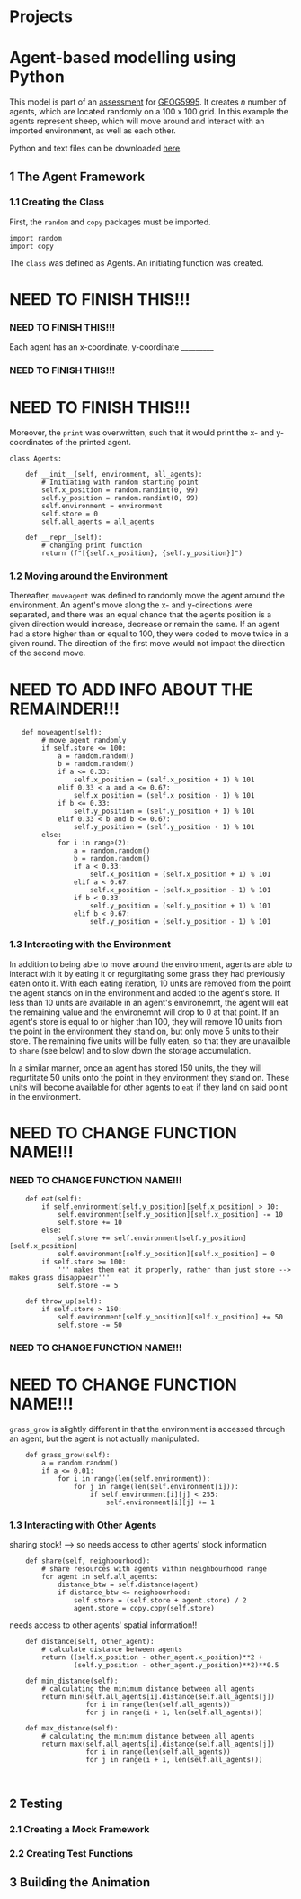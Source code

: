 # Projects
# Agent-based modelling using Python

This model is part of an [assessment](http://www.geog.leeds.ac.uk/courses/computing/study/core-python-phd/assessment1/index.html) for [GEOG5995](http://www.geog.leeds.ac.uk/courses/computing/study/core-python-phd/index.html). It creates *n* number of agents, which are located randomly on a 100 x 100 grid. In this example the agents represent sheep, which will move around and interact with an imported environment, as well as each other. 

Python and text files can be downloaded [here](https://github.com/lena-kilian/lena-kilian.github.io/tree/master/abm/GEOG5995M_CW1).

## 1 The Agent Framework
### 1.1 Creating the Class

First, the `random` and `copy` packages must be imported. 

```
import random
import copy
```

The `class` was defined as Agents. An initiating function was created. 

# NEED TO FINISH THIS!!!
### NEED TO FINISH THIS!!!
Each agent has an x-coordinate, y-coordinate _________ 
### NEED TO FINISH THIS!!!
# NEED TO FINISH THIS!!!

Moreover, the `print` was overwritten, such that it would print the x- and y-coordinates of the printed agent. 

```
class Agents:
    
    def __init__(self, environment, all_agents):
        # Initiating with random starting point
        self.x_position = random.randint(0, 99)
        self.y_position = random.randint(0, 99)
        self.environment = environment
        self.store = 0
        self.all_agents = all_agents
        
    def __repr__(self):
        # changing print function
        return (f"[{self.x_position}, {self.y_position}]")
```

### 1.2 Moving around the Environment

Thereafter, `moveagent` was defined to randomly move the agent around the environment. An agent's move along the x- and y-directions were separated, and there was an equal chance that the agents position is a given direction would increase, decrease or remain the same. If an agent had a store higher than or equal to 100, they were coded to move twice in a given round. The direction of the first move would not impact the direction of the second move. 

# NEED TO ADD INFO ABOUT THE REMAINDER!!!

```
   def moveagent(self):
        # move agent randomly
        if self.store <= 100:
            a = random.random()
            b = random.random()
            if a <= 0.33:
                self.x_position = (self.x_position + 1) % 101
            elif 0.33 < a and a <= 0.67:
                self.x_position = (self.x_position - 1) % 101
            if b <= 0.33:
                self.y_position = (self.y_position + 1) % 101
            elif 0.33 < b and b <= 0.67:
                self.y_position = (self.y_position - 1) % 101
        else:
            for i in range(2):
                a = random.random()
                b = random.random()
                if a < 0.33:
                    self.x_position = (self.x_position + 1) % 101
                elif a < 0.67:
                    self.x_position = (self.x_position - 1) % 101
                if b < 0.33:
                    self.y_position = (self.y_position + 1) % 101
                elif b < 0.67:
                    self.y_position = (self.y_position - 1) % 101
```



### 1.3 Interacting with the Environment

In addition to being able to move around the environment, agents are able to interact with it by eating it or regurgitating some grass they had previously eaten onto it. With each eating iteration, 10 units are removed from the point the agent stands on in the environment and added to the agent's store. If less than 10 units are available in an agent's environemnt, the agent will eat the remaining value and the environemnt will drop to 0 at that point. If an agent's store is equal to or higher than 100, they will remove 10 units from the point in the environment they stand on, but only move 5 units to their store. The remaining five units will be fully eaten, so that they are unavailble to `share` (see below) and to slow down the storage accumulation. 

In a similar manner, once an agent has stored 150 units, the they will regurtitate 50 units onto the point in they environment they stand on. These units will become available for other agents to `eat` if they land on said point in the environment. 


# NEED TO CHANGE FUNCTION NAME!!!
### NEED TO CHANGE FUNCTION NAME!!!
```
    def eat(self):
        if self.environment[self.y_position][self.x_position] > 10:
            self.environment[self.y_position][self.x_position] -= 10
            self.store += 10
        else:
            self.store += self.environment[self.y_position][self.x_position]
            self.environment[self.y_position][self.x_position] = 0
        if self.store >= 100:
            ''' makes them eat it properly, rather than just store --> makes grass disappaear''' 
            self.store -= 5
        
    def throw_up(self):
        if self.store > 150:
            self.environment[self.y_position][self.x_position] += 50
            self.store -= 50
```
### NEED TO CHANGE FUNCTION NAME!!!
# NEED TO CHANGE FUNCTION NAME!!!

`grass_grow` is slightly different in that the environment is accessed through an agent, but the agent is not actually manipulated.

```
    def grass_grow(self):
        a = random.random()
        if a <= 0.01:
            for i in range(len(self.environment)):
                for j in range(len(self.environment[i])):
                    if self.environment[i][j] < 255:
                        self.environment[i][j] += 1
```

### 1.3 Interacting with Other Agents

sharing stock! --> so needs access to other agents' stock information

```
    def share(self, neighbourhood): 
        # share resources with agents within neighbourhood range
        for agent in self.all_agents:
            distance_btw = self.distance(agent)
            if distance_btw <= neighbourhood:
                self.store = (self.store + agent.store) / 2
                agent.store = copy.copy(self.store)
```

needs access to other agents' spatial information!!
```
    def distance(self, other_agent):
        # calculate distance between agents
        return ((self.x_position - other_agent.x_position)**2 + 
                (self.y_position - other_agent.y_position)**2)**0.5

    def min_distance(self):
        # calculating the minimum distance between all agents
        return min(self.all_agents[i].distance(self.all_agents[j])
                   for i in range(len(self.all_agents))
                   for j in range(i + 1, len(self.all_agents)))
    
    def max_distance(self):
        # calculating the minimum distance between all agents
        return max(self.all_agents[i].distance(self.all_agents[j])
                   for i in range(len(self.all_agents))
                   for j in range(i + 1, len(self.all_agents)))

       

```


## 2 Testing 
### 2.1 Creating a Mock Framework

### 2.2 Creating Test Functions

## 3 Building the Animation
